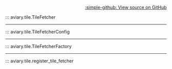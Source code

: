 <div style="text-align: right;" markdown>

[:simple-github: View source on GitHub][GitHub]

  [GitHub]: https://github.com/geospaitial-lab/aviary/blob/main/aviary/tile/tile_fetcher.py

</div>

::: aviary.tile.TileFetcher

---

::: aviary.tile.TileFetcherConfig

---

::: aviary.tile.TileFetcherFactory

---

::: aviary.tile.register_tile_fetcher
